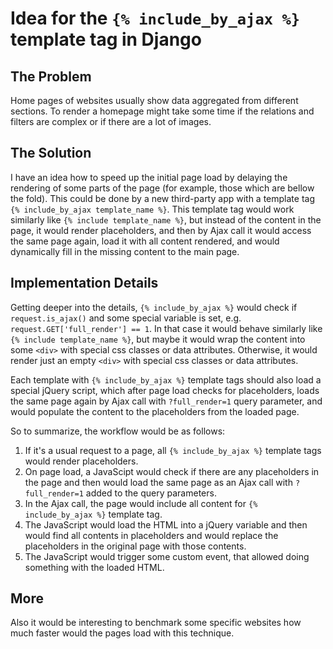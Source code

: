 # Idea for the `{% include_by_ajax %}` template tag in Django

## The Problem

Home pages of websites usually show data aggregated from different sections. To render a homepage might take some time if the relations and filters are complex or if there are a lot of images.

## The Solution

I have an idea how to speed up the initial page load by delaying the rendering of some parts of the page (for example, those which are bellow the fold). This could be done by a new third-party app with a template tag `{% include_by_ajax template_name %}`. This template tag would work similarly like `{% include template_name %}`, but instead of the content in the page, it would render placeholders, and then by Ajax call it would access the same page again, load it with all content rendered, and would dynamically fill in the missing content to the main page.

## Implementation Details

Getting deeper into the details, `{% include_by_ajax %}` would check if `request.is_ajax()` and some special variable is set, e.g. `request.GET['full_render'] == 1`. In that case it would behave similarly like `{% include template_name %}`, but maybe it would wrap the content into some `<div>` with special css classes or data attributes. Otherwise, it would render just an empty `<div>` with special css classes or data attributes.

Each template with `{% include_by_ajax %}` template tags should also load a special jQuery script, which after page load checks for placeholders, loads the same page again by Ajax call with `?full_render=1` query parameter, and would populate the content to the placeholders from the loaded page.

So to summarize, the workflow would be as follows:

1. If it's a usual request to a page, all `{% include_by_ajax %}` template tags would render placeholders.
2. On page load, a JavaScipt would check if there are any placeholders in the page and then would load the same page as an Ajax call with `?full_render=1` added to the query parameters.
3. In the Ajax call, the page would include all content for `{% include_by_ajax %}` template tag.
4. The JavaScript would load the HTML into a jQuery variable and then would find all contents in placeholders and would replace the placeholders in the original page with those contents.
5. The JavaScript would trigger some custom event, that allowed doing something with the loaded HTML.

## More

Also it would be interesting to benchmark some specific websites how much faster would the pages load with this technique.
